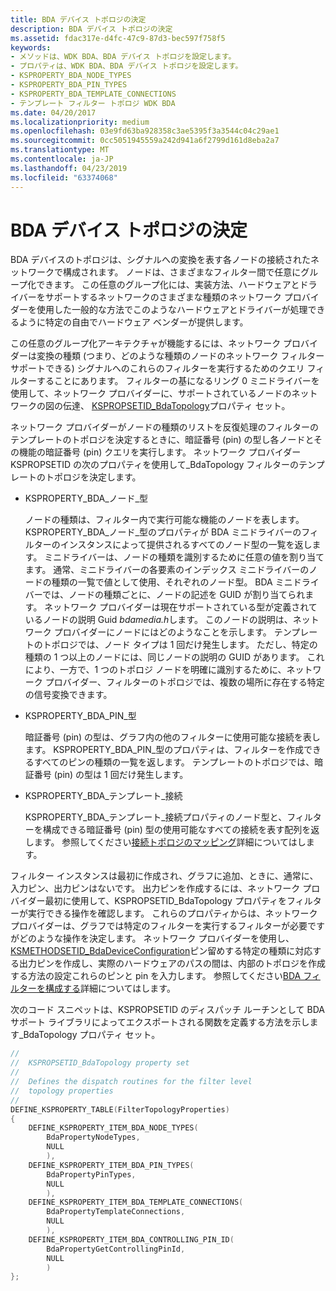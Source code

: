 ```yaml
---
title: BDA デバイス トポロジの決定
description: BDA デバイス トポロジの決定
ms.assetid: fdac317e-d4fc-47c9-87d3-bec597f758f5
keywords:
- メソッドは、WDK BDA、BDA デバイス トポロジを設定します。
- プロパティは、WDK BDA、BDA デバイス トポロジを設定します。
- KSPROPERTY_BDA_NODE_TYPES
- KSPROPERTY_BDA_PIN_TYPES
- KSPROPERTY_BDA_TEMPLATE_CONNECTIONS
- テンプレート フィルター トポロジ WDK BDA
ms.date: 04/20/2017
ms.localizationpriority: medium
ms.openlocfilehash: 03e9fd63ba928358c3ae5395f3a3544c04c29ae1
ms.sourcegitcommit: 0cc5051945559a242d941a6f2799d161d8eba2a7
ms.translationtype: MT
ms.contentlocale: ja-JP
ms.lasthandoff: 04/23/2019
ms.locfileid: "63374068"
---
```

# <a name="determining-bda-device-topology"></a>BDA デバイス トポロジの決定





BDA デバイスのトポロジは、シグナルへの変換を表す各ノードの接続されたネットワークで構成されます。 ノードは、さまざまなフィルター間で任意にグループ化できます。 この任意のグループ化には、実装方法、ハードウェアとドライバーをサポートするネットワークのさまざまな種類のネットワーク プロバイダーを使用した一般的な方法でこのようなハードウェアとドライバーが処理できるように特定の自由でハードウェア ベンダーが提供します。

この任意のグループ化アーキテクチャが機能するには、ネットワーク プロバイダーは変換の種類 (つまり、どのような種類のノードのネットワーク フィルター サポートできる) シグナルへのこれらのフィルターを実行するためのクエリ フィルターすることにあります。 フィルターの基になるリング 0 ミニドライバーを使用して、ネットワーク プロバイダーに、サポートされているノードのネットワークの図の伝達、 [KSPROPSETID\_BdaTopology](https://msdn.microsoft.com/library/windows/hardware/ff566561)プロパティ セット。

ネットワーク プロバイダーがノードの種類のリストを反復処理のフィルターのテンプレートのトポロジを決定するときに、暗証番号 (pin) の型し各ノードとその機能の暗証番号 (pin) クエリを実行します。 ネットワーク プロバイダー KSPROPSETID の次のプロパティを使用して\_BdaTopology フィルターのテンプレートのトポロジを決定します。

-   KSPROPERTY\_BDA\_ノード\_型

    ノードの種類は、フィルター内で実行可能な機能のノードを表します。 KSPROPERTY\_BDA\_ノード\_型のプロパティが BDA ミニドライバーのフィルターのインスタンスによって提供されるすべてのノード型の一覧を返します。 ミニドライバーは、ノードの種類を識別するために任意の値を割り当てます。 通常、ミニドライバーの各要素のインデックス ミニドライバーのノードの種類の一覧で値として使用、それぞれのノード型。 BDA ミニドライバーでは、ノードの種類ごとに、ノードの記述を GUID が割り当てられます。 ネットワーク プロバイダーは現在サポートされている型が定義されているノードの説明 Guid *bdamedia.h*します。 このノードの説明は、ネットワーク プロバイダーにノードにはどのようなことを示します。 テンプレートのトポロジでは、ノード タイプは 1 回だけ発生します。 ただし、特定の種類の 1 つ以上のノードには、同じノードの説明の GUID があります。 これにより、一方で、1 つのトポロジ ノードを明確に識別するために、ネットワーク プロバイダー、フィルターのトポロジでは、複数の場所に存在する特定の信号変換できます。

-   KSPROPERTY\_BDA\_PIN\_型

    暗証番号 (pin) の型は、グラフ内の他のフィルターに使用可能な接続を表します。 KSPROPERTY\_BDA\_PIN\_型のプロパティは、フィルターを作成できるすべてのピンの種類の一覧を返します。 テンプレートのトポロジでは、暗証番号 (pin) の型は 1 回だけ発生します。

-   KSPROPERTY\_BDA\_テンプレート\_接続

    KSPROPERTY\_BDA\_テンプレート\_接続プロパティのノード型と、フィルターを構成できる暗証番号 (pin) 型の使用可能なすべての接続を表す配列を返します。 参照してください[接続トポロジのマッピング](mapping-connection-topology.md)詳細についてはします。

フィルター インスタンスは最初に作成され、グラフに追加、ときに、通常に、入力ピン、出力ピンはないです。 出力ピンを作成するには、ネットワーク プロバイダー最初に使用して、KSPROPSETID\_BdaTopology プロパティをフィルターが実行できる操作を確認します。 これらのプロパティからは、ネットワーク プロバイダーは、グラフでは特定のフィルターを実行するフィルターが必要ですがどのような操作を決定します。 ネットワーク プロバイダーを使用し、 [KSMETHODSETID\_BdaDeviceConfiguration](https://msdn.microsoft.com/library/windows/hardware/ff563404)ピン留めする特定の種類に対応する出力ピンを作成し、実際のハードウェアのパスの間は、内部のトポロジを作成する方法の設定これらのピンと pin を入力します。 参照してください[BDA フィルターを構成する](configuring-a-bda-filter.md)詳細についてはします。

次のコード スニペットは、KSPROPSETID のディスパッチ ルーチンとして BDA サポート ライブラリによってエクスポートされる関数を定義する方法を示します\_BdaTopology プロパティ セット。

```cpp
//
//  KSPROPSETID_BdaTopology property set
//
//  Defines the dispatch routines for the filter level
//  topology properties
//
DEFINE_KSPROPERTY_TABLE(FilterTopologyProperties)
{
    DEFINE_KSPROPERTY_ITEM_BDA_NODE_TYPES(
        BdaPropertyNodeTypes,
        NULL
        ),
    DEFINE_KSPROPERTY_ITEM_BDA_PIN_TYPES(
        BdaPropertyPinTypes,
        NULL
        ),
    DEFINE_KSPROPERTY_ITEM_BDA_TEMPLATE_CONNECTIONS(
        BdaPropertyTemplateConnections,
        NULL
        ),
    DEFINE_KSPROPERTY_ITEM_BDA_CONTROLLING_PIN_ID(
        BdaPropertyGetControllingPinId,
        NULL
        )
};
```

 

 




